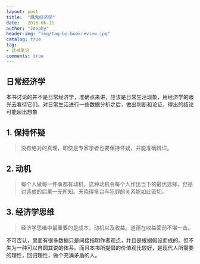 ```yaml
---
layout: post
title:  "魔鬼经济学"
date:   2016-06-11
author: "Joephy"
header-img: "img/tag-bg-bookreview.jpg"
catalog: true
tag:
- 读书笔记 
comments: true
---
```

日常经济学
-----------

本书讨论的并不是日常经济学，准确点来讲，应该是日常生活现象，用经济学的眼光去看待它们。对日常生活进行一些数据分析之后，做出判断和论证，得出的结论可能超出想象

## 1. 保持怀疑
>没有绝对的真理，即使是专家学者也要保持怀疑，并能准确辨识。

## 2. 动机
>每个人做每一件事都有动机，这种动机令每个人作出当下的最优选择，但是对造成的后果一无所知。天晓得多台与犯罪的关系能如此密切。

## 3. 经济学思维
>经济学思维中最重要的是成本，动机以及收益。道德在收益面前不堪一击。

不可否认，里面有很多数据只是间接指明作者观点，并且是根据假设而成的。但不失为一种可以自圆其说的体系。而且本书所提倡的价值观比较好，是现代人所需要的理性，回归理性，做个充满矛盾的人。

